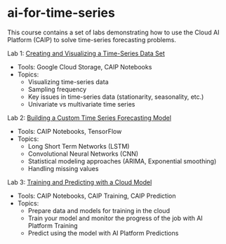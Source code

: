 # ai-for-time-series

This course contains a set of labs demonstrating how to use the Cloud AI Platform (CAIP) to solve time-series forecasting problems.

Lab 1: [Creating and Visualizing a Time-Series Data Set](notebooks/01-explore.ipynb)
* Tools: Google Cloud Storage, CAIP Notebooks
* Topics:
  * Visualizing time-series data
  * Sampling frequency
  * Key issues in time-series data (stationarity, seasonality, etc.)
  * Univariate vs multivariate time series

Lab 2: [Building a Custom Time Series Forecasting Model](notebooks/02-model.ipynb)
* Tools: CAIP Notebooks, TensorFlow
* Topics:
  * Long Short Term Networks (LSTM)
  * Convolutional Neural Networks (CNN)
  * Statistical modeling approaches (ARIMA, Exponential smoothing)
  * Handling missing values

Lab 3: [Training and Predicting with a Cloud Model](notebooks/03-cloud-training.ipynb)
* Tools: CAIP Notebooks, CAIP Training, CAIP Prediction
* Topics:
  * Prepare data and models for training in the cloud
  * Train your model and monitor the progress of the job with AI Platform Training
  * Predict using the model with AI Platform Predictions
